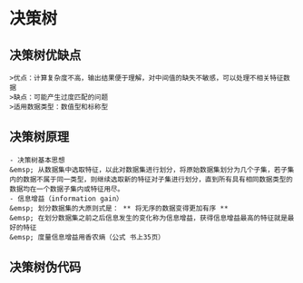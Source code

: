 # 决策树

## 决策树优缺点
```
>优点：计算复杂度不高，输出结果便于理解，对中间值的缺失不敏感，可以处理不相关特征数据
>缺点：可能产生过度匹配的问题
>适用数据类型：数值型和标称型
```
## 决策树原理
```
- 决策树基本思想
&emsp; 从数据集中选取特征，以此对数据集进行划分，将原始数据集划分为几个子集，若子集内的数据不属于同一类型，则继续选取新的特征对子集进行划分，直到所有具有相同数据类型的数据均在一个数据子集内或特征用尽。
- 信息增益（information gain）
&emsp; 划分数据集的大原则式是： ** 将无序的数据变得更加有序 **
&emsp; 在划分数据集之前之后信息发生的变化称为信息增益，获得信息增益最高的特征就是最好的特征
&emsp; 度量信息增益用香农熵（公式 书上35页）
```
## 决策树伪代码
```
```

